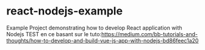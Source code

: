 # react-nodejs-example
Example Project demonstrating how to develop React application with Nodejs 
TEST en ce basant sur le tuto:https://medium.com/bb-tutorials-and-thoughts/how-to-develop-and-build-vue-js-app-with-nodejs-bd86feec1a20
